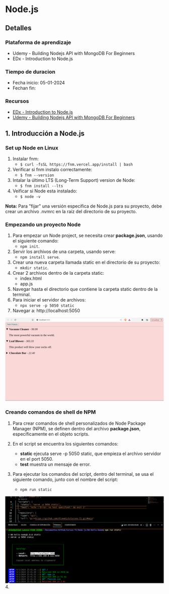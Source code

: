 # Node.js
## Detalles
### Plataforma de aprendizaje
- Udemy - Building Nodejs API with MongoDB For Beginners
- EDx - Introduction to Node.js
### Tiempo de duracion
- Fecha inicio: 05-01-2024
- Fechan fin:

### Recursos
- [EDx - Introduction to Node.js](https://www.edx.org/learn/node-js/the-linux-foundation-introduction-to-node-js)
- [Udemy - Building Nodejs API with MongoDB For Beginners](https://www.udemy.com/course/nodejs-api-with-mongodb-for-beginners/)

## 1. Introducción a Node.js
### Set up Node en Linux
1. Instalar fnm: 
   * `$ curl -fsSL https://fnm.vercel.app/install | bash`
2. Verificar si fnm instalo correctamente: 
   * `$ fnm --version`
3. Intalar la último LTS (Long-Term Support) version de Node: 
   * `$ fnm install --lts`
4. Veificar si Node esta instalado: 
   * `$ node -v`

**Nota:** Para "fijar" una versión específica de Node.js para su proyecto, debe crear un archivo .nvmrc en la raíz del directorio de su proyecto.
### Empezando un proyecto Node
1. Para empezar un Node project, se necesita crear **package.json**, usando el siguiente comando: 
   * `npm init`.
2. Servir los archivos de una carpeta, usando serve: 
   * `npm install serve`.
3. Crear una nueva carpeta llamada static en el directorio de su proyecto:
   * `mkdir static`.
4. Crear 2 archivos dentro de la carpeta static:
   * index.html
   * app.js
5. Navegar hasta el directorio que contiene la carpeta static dentro de la terminal.
6. Para iniciar el servidor de archivos:
   * `npx serve -p 5050 static`
7. Navegar a: http://localhost:5050

![Resultado del proyecto node 00-Hello-node](./00-Hello-Node/assets/img/result-web-0.png)

### Creando comandos de shell de NPM
1. Para crear comandos de shell personalizados de Node Package Manager (NPM), se definen dentro del archivo **package.json**, específicamente en el objeto scripts.

2. En el script se encuentra los siguientes comandos:
   * **static** ejecuta serve -p 5050 static, que empieza el archivo servidor en el port 5050. 
   * **test**  muestra un mensaje de error.

3. Para ejecutar los comandos del script, dentro del terminal, se usa el siguiente comando, junto con el nombre del script:
   * `npm run static `

![Ejecucion del npm run static](./00-Hello-Node/assets/img/script.png)
4. 